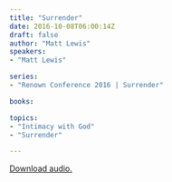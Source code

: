 ```yaml
---
title: "Surrender"
date: 2016-10-08T06:00:14Z
draft: false
author: "Matt Lewis"
speakers:
- "Matt Lewis"

series:
- "Renown Conference 2016 | Surrender"

books:

topics:
- "Intimacy with God"
- "Surrender"

---
```

[Download audio.](https://s3-eu-west-1.amazonaws.com/renownchurch/sermons/2016/conference/2016-10-08_Session2-MattLewis_LQ.mp3)